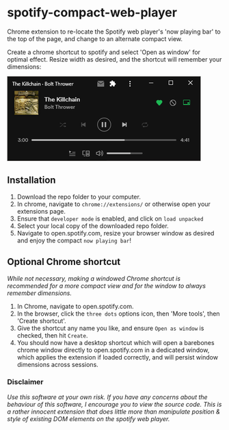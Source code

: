 # spotify-compact-web-player
Chrome extension to re-locate the Spotify web player's 'now playing bar' to the top of the page, and change to an alternate compact view.

Create a chrome shortcut to spotify and select 'Open as window' for optimal effect. Resize width as desired, and the shortcut will remember your dimensions:

![image](/image.png)

## Installation
1. Download the repo folder to your computer.
1. In chrome, navigate to `chrome://extensions/` or otherwise open your extensions page.
1. Ensure that `developer mode` is enabled, and click on `load unpacked`
1. Select your local copy of the downloaded repo folder.
1. Navigate to open.spotify.com, resize your browser window as desired and enjoy the compact `now playing bar`!

## Optional Chrome shortcut
*While not necessary, making a windowed Chrome shortcut is recommended for a more compact view and for the window to always remember dimensions.*  
1. In Chrome, navigate to open.spotify.com.
1. In the browser, click the `three dots` options icon, then 'More tools', then 'Create shortcut'.
1. Give the shortcut any name you like, and ensure `Open as window` is checked, then hit `Create`.
1. You should now have a desktop shortcut which will open a barebones chrome window directly to open.spotify.com in a dedicated window, which applies the extension if loaded correctly, and will persist window dimensions across sessions.  

### Disclaimer
*Use this software at your own risk. If you have any concerns about the behaviour of this software, I encourage you to view the source code. This is a rather innocent extension that does little more than manipulate position & style of existing DOM elements on the spotify web player.*